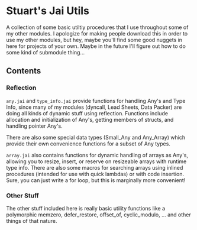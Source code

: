 
# Stuart's Jai Utils

A collection of some basic utiltiy procedures that I use throughout some of my other modules.
I apologize for making people download this in order to use my other modules, but hey, maybe you'll find some good nuggets in here for projects of your own.
Maybe in the future I'll figure out how to do some kind of submodule thing...

## Contents

### Reflection

`any.jai` and `type_info.jai` provide functions for handling Any's and Type Info, since many of my modules (dyncall, Lead Sheets, Data Packer) are doing all kinds of dynamic stuff using reflection.
Functions include allocation and initialization of Any's, getting members of structs, and handling pointer Any's.

There are also some special data types (Small_Any and Any_Array) which provide their own convenience functions for a subset of Any types.


`array.jai` also contains functions for dynamic handling of arrays as Any's, allowing you to resize, insert, or reserve on resizeable arrays with runtime type info.
There are also some macros for searching arrays using inlined procedures (intended for use with quick lambdas) or with code insertion.
Sure, you can just write a for loop, but this is marginally more convenient!


### Other Stuff

The other stuff included here is really basic utility functions like a polymorphic memzero, defer_restore, offset_of, cyclic_modulo, ... and other things of that nature.

